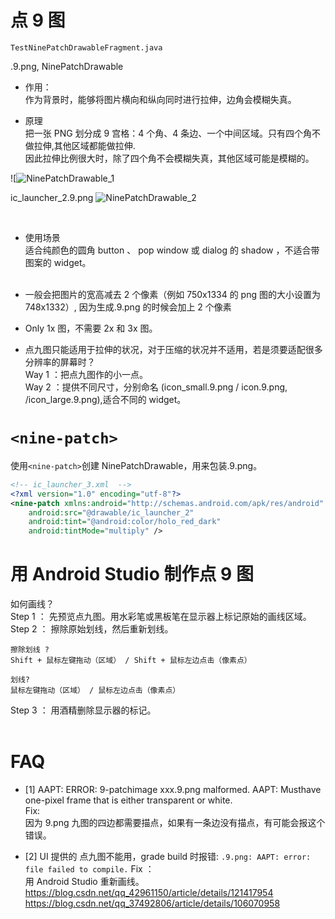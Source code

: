 # 点 9 图

`TestNinePatchDrawableFragment.java`

.9.png, NinePatchDrawable

- 作用：  
   作为背景时，能够将图片横向和纵向同时进行拉伸，边角会模糊失真。
  <br/>

- 原理  
   把一张 PNG 划分成 9 宫格：4 个角、4 条边、一个中间区域。只有四个角不做拉伸,其他区域都能做拉伸.  
   因此拉伸比例很大时，除了四个角不会模糊失真，其他区域可能是模糊的。

![![NinePatchDrawable_1](https://yingvickycao.github.io/img/android/resources/NinePatchDrawable_1.webp)

ic_launcher_2.9.png
![![NinePatchDrawable_2](https://yingvickycao.github.io/img/android/resources/NinePatchDrawable_2.webp)
](https://yingvickycao.github.io/img/android/resources/NinePatchDrawable_2.webp)

<br/>

- 使用场景  
   适合纯颜色的圆角 button 、 pop window 或 dialog 的 shadow ，不适合带图案的 widget。  
  <br/>

- 一般会把图片的宽高减去 2 个像素（例如 750x1334 的 png 图的大小设置为 748x1332）, 因为生成.9.png 的时候会加上 2 个像素
  <br/>

- Only 1x 图，不需要 2x 和 3x 图。
- 点九图只能适用于拉伸的状况，对于压缩的状况并不适用，若是须要适配很多分辨率的屏幕时？  
  Way 1 ：把点九图作的小一点。  
  Way 2 ：提供不同尺寸，分别命名 (icon_small.9.png / icon.9.png, /icon_large.9.png),适合不同的 widget。

# `<nine-patch>`

使用`<nine-patch>`创建 NinePatchDrawable，用来包装.9.png。

```xml
<!-- ic_launcher_3.xml  -->
<?xml version="1.0" encoding="utf-8"?>
<nine-patch xmlns:android="http://schemas.android.com/apk/res/android"
    android:src="@drawable/ic_launcher_2"
    android:tint="@android:color/holo_red_dark"
    android:tintMode="multiply" />
```

# 用 Android Studio 制作点 9 图

如何画线？  
 Step 1 ： 先预览点九图。用水彩笔或黑板笔在显示器上标记原始的画线区域。  
 Step 2 ： 擦除原始划线，然后重新划线。

```
擦除划线 ?
Shift + 鼠标左键拖动（区域） / Shift + 鼠标左边点击（像素点）

划线?
鼠标左键拖动（区域） / 鼠标左边点击（像素点）
```

Step 3 ： 用酒精删除显示器的标记。  
 <br/>

# FAQ

- [1] AAPT: ERROR: 9-patchimage xxx.9.png malformed. AAPT: Musthave one-pixel frame that is either transparent or white.  
   Fix:  
   因为 9.png 九图的四边都需要描点，如果有一条边没有描点，有可能会报这个错误。
  <br/>

- [2] UI 提供的 点九图不能用，grade build 时报错: `.9.png: AAPT: error: file failed to compile.`
  Fix ：  
   用 Android Studio 重新画线。  
  https://blog.csdn.net/qq_42961150/article/details/121417954  
   https://blog.csdn.net/qq_37492806/article/details/106070958
